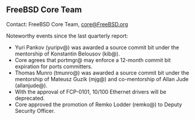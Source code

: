 ## FreeBSD Core Team ##

Contact: FreeBSD Core Team, <core@FreeBSD.org>

Noteworthy events since the last quarterly report:
- Yuri Pankov (yuripv@) was awarded a source commit bit under the mentorship of Konstantin Belousov (kib@).
- Core agrees that portmgr@ may enforce a 12-month commit bit expiration for ports committers.
- Thomas Munro (tmunro@) was awarded a source commit bit under the mentorship of Mateusz Guzik (mjg@) and co-mentorship of Allan Jude (allanjude@).
- With the approval of FCP-0101, 10/100 Ethernet drivers will be deprecated.
- Core approved the promotion of Remko Lodder (remko@) to Deputy Security Officer.
